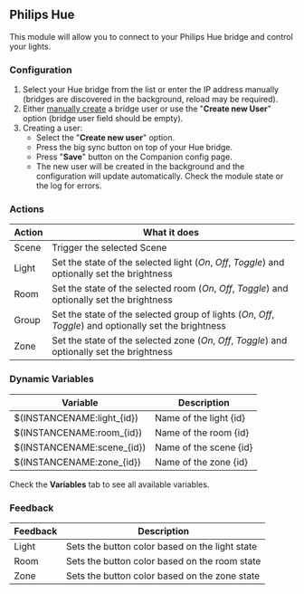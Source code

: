 ## Philips Hue

This module will allow you to connect to your Philips Hue bridge and control your lights.

### Configuration
1. Select your Hue bridge from the list or enter the IP address manually (bridges are discovered in the background, reload may be required). 
2. Either [manually create](https://developers.meethue.com/develop/get-started-2/) a bridge user or use the "**Create new User**" option (bridge user field should be empty).
3. Creating a user:
   - Select the "**Create new user**" option.
   - Press the big sync button on top of your Hue bridge.
   - Press "**Save**" button on the Companion config page.
   - The new user will be created in the background and the configuration will update automatically. Check the module state or the log for errors.

### Actions

| Action | What it does                                                                                            |
| ------ | ------------------------------------------------------------------------------------------------------- |
| Scene  | Trigger the selected Scene                                                                              |
| Light  | Set the state of the selected light (_On_, _Off_, _Toggle_) and optionally set the brightness           |
| Room   | Set the state of the selected room (_On_, _Off_, _Toggle_) and optionally set the brightness            |
| Group  | Set the state of the selected group of lights (_On_, _Off_, _Toggle_) and optionally set the brightness |
| Zone   | Set the state of the selected zone (_On_, _Off_, _Toggle_) and optionally set the brightness            |

### Dynamic Variables

| Variable                   | Description            |
|----------------------------|------------------------|
| $(INSTANCENAME:light_{id}) | Name of the light {id} |
| $(INSTANCENAME:room_{id})  | Name of the room {id}  |
| $(INSTANCENAME:scene_{id}) | Name of the scene {id} |
| $(INSTANCENAME:zone_{id})  | Name of the zone {id} |

Check the **Variables** tab to see all available variables.

### Feedback
| Feedback | Description                                    |
|----------|------------------------------------------------|
| Light    | Sets the button color based on the light state |
| Room     | Sets the button color based on the room state  |
| Zone     | Sets the button color based on the zone state  |